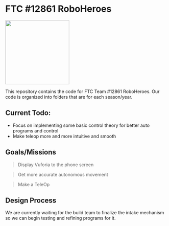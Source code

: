 # FTC #12861 RoboHeroes

<img src= "https://github.com/Scorprion/RoboHeroes-12861/blob/master/FTC%20RoboHeroes%20-%20%20logo%20final_ext.jpg" height="200px" width="200px">

This repository contains the code for FTC Team #12861 RoboHeroes. Our code is organized into folders that are for each season/year. 

## Current Todo:
- Focus on implementing some basic control theory for better auto programs and control
- Make teleop more and more intuitive and smooth
## Goals/Missions
> Display Vuforia to the phone screen

> Get more accurate autonomous movement

> Make a TeleOp
## Design Process
We are currently waiting for the build team to finalize the intake mechanism so we can begin testing and refining programs for it.
